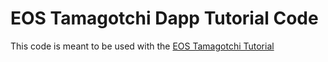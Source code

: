 # EOS Tamagotchi Dapp Tutorial Code

This code is meant to be used with the [EOS Tamagotchi Tutorial](https://www.youtube.com/watch?v=OM8vJX91BI8)
